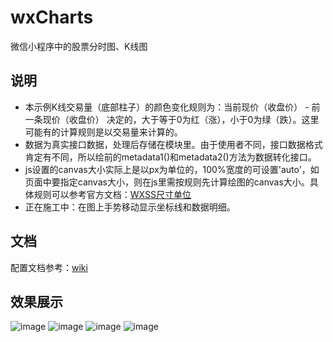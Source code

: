 # wxCharts
微信小程序中的股票分时图、K线图

## 说明

* 本示例K线交易量（底部柱子）的颜色变化规则为：当前现价（收盘价） - 前一条现价（收盘价） 决定的，大于等于0为红（涨），小于0为绿（跌）。这里可能有的计算规则是以交易量来计算的。
* 数据为真实接口数据，处理后存储在模块里。由于使用者不同，接口数据格式肯定有不同，所以绘前的metadata1()和metadata2()方法为数据转化接口。
* js设置的canvas大小实际上是以px为单位的，100%宽度的可设置'auto'，如页面中要指定canvas大小，则在js里需按规则先计算绘图的canvas大小。具体规则可以参考官方文档：[WXSS尺寸单位](https://mp.weixin.qq.com/debug/wxadoc/dev/framework/view/wxss.html?t=2017112)
* 正在施工中：在图上手势移动显示坐标线和数据明细。


## 文档

配置文档参考：[wiki](https://github.com/Shaman05/wxCharts/wiki)


## 效果展示

![image](https://github.com/Shaman05/wxCharts/blob/master/images/fs.png)
![image](https://github.com/Shaman05/wxCharts/blob/master/images/wr.png)
![image](https://github.com/Shaman05/wxCharts/blob/master/images/kll.png)
![image](https://github.com/Shaman05/wxCharts/blob/master/images/fsd.gif)
